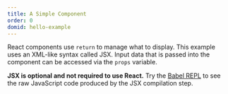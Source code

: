 ```yaml
---
title: A Simple Component
order: 0
domid: hello-example
---
```


React components use `return` to manage what to display. This example uses an XML-like syntax called JSX. Input data that is passed into the component can be accessed via the `props` variable.

**JSX is optional and not required to use React.** Try the [Babel REPL](babel://es5-syntax-example) to see the raw JavaScript code produced by the JSX compilation step.
